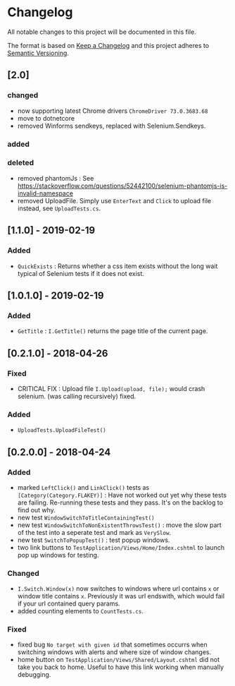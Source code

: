 # Changelog
All notable changes to this project will be documented in this file.

The format is based on [Keep a Changelog](http://keepachangelog.com/en/1.0.0/)
and this project adheres to [Semantic Versioning](http://semver.org/spec/v2.0.0.html).

## [2.0]

### changed

- now supporting latest Chrome drivers `ChromeDriver 73.0.3683.68`
- move to dotnetcore
- removed Winforms sendkeys, replaced with Selenium.Sendkeys.

### added

### deleted
- removed phantomJs : See https://stackoverflow.com/questions/52442100/selenium-phantomjs-is-invalid-namespace
- removed UploadFile. Simply use `EnterText` and `Click` to upload file instead, see `UploadTests.cs`.

## [1.1.0] - 2019-02-19

### Added

- `QuickExists` : Returns whether a css item exists without the long wait typical of Selenium tests if it does not exist.

## [1.0.1.0] - 2019-02-19

### Added

- `GetTitle` : `I.GetTitle()` returns the page title of the current page.

## [0.2.1.0] - 2018-04-26

### Fixed

- CRITICAL FIX : Upload file `I.Upload(upload, file);` would crash selenium. (was calling recursively) fixed.

### Added

- `UploadTests.UploadFileTest()`

## [0.2.0.0] - 2018-04-24

### Added
- marked `LeftClick()` and `LinkClick()` tests as `[Category(Category.FLAKEY)]` : Have not worked out yet why these tests are failing. Re-running these tests and they pass. It's on the backlog to find out why.
- new test `WindowSwitchToTitleContainingTest()`
- new test `WindowSwitchToNonExistentThrowsTest()` : move the slow part of the test into a seperate test and mark as `VerySlow`.
- new test `SwitchToPopupTest()` : test popup windows.
- two link buttons to `TestApplication/Views/Home/Index.cshtml` to launch pop up windows for testing.

### Changed
- `I.Switch.Window(x)` now switches to windows where url contains `x` or window title contains `x`. Previously it was url endswith, which would fail if your url contained query params.
- added counting elements to `CountTests.cs`.

### Fixed
- fixed bug `No target with given id` that sometimes occurrs when switching windows with alerts and where size of window changes.
- home button on `TestApplication/Views/Shared/Layout.cshtml` did not take you back to home. Useful to have this link working when manually debugging. 